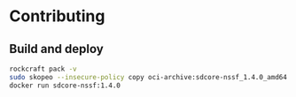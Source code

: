 # Contributing

## Build and deploy

```bash
rockcraft pack -v
sudo skopeo --insecure-policy copy oci-archive:sdcore-nssf_1.4.0_amd64.rock docker-daemon:sdcore-nssf:1.4.0
docker run sdcore-nssf:1.4.0
```